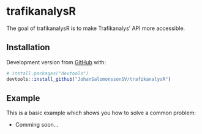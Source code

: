 
<!-- README.md is generated from README.Rmd. Please edit that file -->

# trafikanalysR

<!-- badges: start -->
<!-- badges: end -->

The goal of trafikanalysR is to make Trafikanalys’ API more accessible.

## Installation

Development version from [GitHub](https://github.com/) with:

``` r
# install.packages("devtools")
devtools::install_github("JohanSalomonssonSV/trafikanalysR")
```

## Example

This is a basic example which shows you how to solve a common problem:

-   Comming soon…
